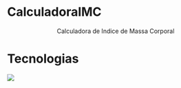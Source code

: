 # CalculadoraIMC
<p align="center"> Calculadora de Indice de Massa Corporal </p>

# Tecnologias 
<img src ="file:///C:/Users/Kayque/Downloads/javascript_icon_130900.svg">
